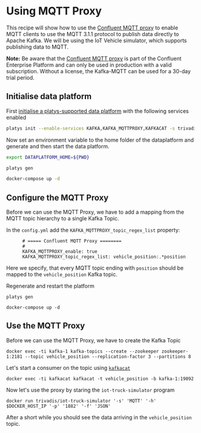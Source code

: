 # Using MQTT Proxy

This recipe will show how to use the [Confluent MQTT proxy](https://docs.confluent.io/platform/current/kafka-mqtt/intro.html) to enable MQTT clients to use the MQTT 3.1.1 protocol to publish data directly to Apache Kafka. We will be using the IoT Vehicle simulator, which supports publishing data to MQTT.

**Note:** Be aware that the [Confluent MQTT proxy](https://docs.confluent.io/platform/current/kafka-mqtt/intro.html) is part of the Confluent Enterprise Platform and can only be used in production with a valid subscription. Without a license, the Kafka-MQTT can be used for a 30-day trial period.

## Initialise data platform

First [initialise a platys-supported data platform](../documentation/getting-started.md) with the following services enabled

```bash
platys init --enable-services KAFKA,KAFKA_MQTTPROXY,KAFKACAT -s trivadis/platys-modern-data-platform -w 1.10.0
```

Now set an environment variable to the home folder of the dataplatform and generate and then start the data platform. 

```bash
export DATAPLATFORM_HOME=${PWD}

platys gen

docker-compose up -d
```


## Configure the MQTT Proxy

Before we can use the MQTT Proxy, we have to add a mapping from the MQTT topic hierarchy to a single Kafka Topic. 

In the `config.yml` add the `KAFKA_MQTTPROXY_topic_regex_list` property:

```
      # ===== Confluent MQTT Proxy ========
      #
      KAFKA_MQTTPROXY_enable: true
      KAFKA_MQTTPROXY_topic_regex_list: vehicle_position:.*position
```

Here we specify, that every MQTT topic ending with `position` should be mapped to the `vehicle_position` Kafka topic.

Regenerate and restart the platform

```
platys gen

docker-compose up -d
```

## Use the MQTT Proxy

Before we can use the MQTT Proxy, we have to create the Kafka Topic

```
docker exec -ti kafka-1 kafka-topics --create --zookeeper zookeeper-1:2181 --topic vehicle_position --replication-factor 3 --partitions 8
```

Let's start a consumer on the topic using [`kafkacat`](https://github.com/edenhill/kafkacat)

```
docker exec -ti kafkacat kafkacat -t vehicle_position -b kafka-1:19092
```

Now let's use the proxy by staring the `iot-truck-simulator` program

```
docker run trivadis/iot-truck-simulator '-s' 'MQTT' '-h' $DOCKER_HOST_IP '-p' '1882' '-f' 'JSON'
```

After a short while you should see the data arriving in the `vehicle_position` topic.